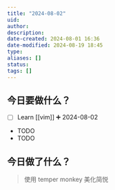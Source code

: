 ```yaml
---
title: "2024-08-02"
uid: 
author: 
description: 
date-created: 2024-08-01 16:36
date-modified: 2024-08-19 18:45
type: 
aliases: []
status: 
tags: []
---
```


## 今日要做什么？

- [ ] Learn [[vim]] ➕ 2024-08-02
- TODO
- TODO

## 今日做了什么？

> 使用 temper monkey 美化简悦
